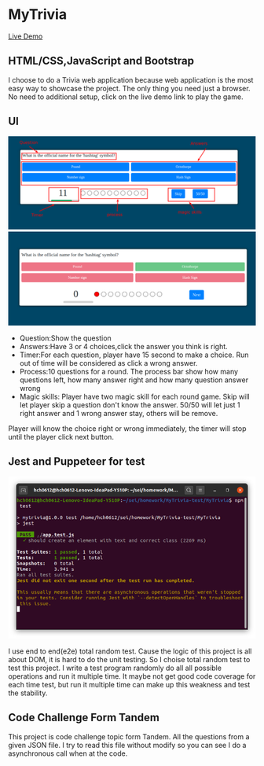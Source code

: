 # MyTrivia
[Live Demo](https://huangca.github.io/MyTrivia/)

## HTML/CSS,JavaScript and  Bootstrap
I choose to do a Trivia web application because web application is the most easy way to showcase the project. The only thing you need just a browser. No need to additional setup, click on the live demo link to play the game. 


## UI
![UI1](/img/trivia_01.png)
![UI2](/img/trivia_02.png)
* Question:Show the question
* Answers:Have 3 or 4 choices,click the answer you think is right.
* Timer:For each question, player have 15 second to make a choice. Run out of time will be considered as click a wrong answer.
* Process:10 questions for a round. The process bar show how many questions left, how many answer right and how many question answer wrong
* Magic skills: Player have two magic skill for each round game. Skip will let player skip a question don't know the answer. 50/50 will let just 1 right answer and 1 wrong answer stay, others will be remove.

Player will know the choice right or wrong immediately, the timer will stop until the player click next button.

## Jest and Puppeteer for test
![Test1](/img/pass-test.png)

I use end to end(e2e) total random test. Cause the logic of this project is all about DOM, it is hard to do the unit testing. So I choise total random test to test this project. I write a test program randomly do all all possible operations and run it multiple time. It maybe not get good code coverage for each time test, but run it multiple time can make up this weakness and test the stability. 

## Code Challenge Form Tandem
This project is code challenge topic form Tandem. All the questions from a given JSON file. I try to read this file without modify so you can see I do a asynchronous call when at the code.

